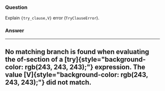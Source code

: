 ### Question
Explain `{try_clause,V}` error (`TryClauseError`).


### Answer
  --------------------------------------------------------------------------------------------------------------------------------------------------------------------------------------------------------------
  No matching branch is found when evaluating the of-section of a [try]{style="background-color: rgb(243, 243, 243);"} expression. The value [V]{style="background-color: rgb(243, 243, 243);"} did not match.
  --------------------------------------------------------------------------------------------------------------------------------------------------------------------------------------------------------------


